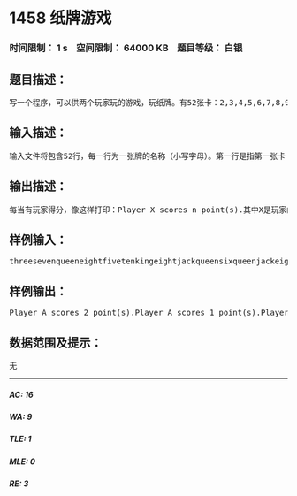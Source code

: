 # 1458 纸牌游戏   
### 时间限制： 1 s&nbsp;&nbsp;&nbsp;&nbsp;空间限制： 64000 KB&nbsp;&nbsp;&nbsp;&nbsp;题目等级： 白银  
## 题目描述：  

<pre>
写一个程序，可以供两个玩家玩的游戏，玩纸牌。有52张卡：2,3,4,5,6,7,8,9,10 ，J ,Q,K ,A 每样四张. 其中J,Q,K,A这四张被称为高分牌。洗牌后将牌面朝下扣在桌上，玩家A翻开最上面的牌，并把它放在一堆;然后玩家B翻开剩下最上面的牌，并把它放在那一堆。 A和B轮流这样，直到没牌为止。比赛得分方法如下：如果玩家翻开A，要再翻4张牌，如果接下来的4张牌都不是高分牌，该玩家得4分如果玩家翻开K，要再翻3张卡，如果接下来的3张牌都不是高分牌，该玩家得3分如果玩家翻开Q，要再翻2张卡，如果接下来的2张牌都不是高分牌，该玩家得2分如果玩家翻开J，要再翻1张卡，如果接下来的1张牌都不是高分牌，该玩家得1分
</pre>
  
  
## 输入描述：  

<pre>
输入文件将包含52行，每一行为一张牌的名称（小写字母）。第一行是指第一张卡；下一行的时下一张牌。
</pre>
  
  
## 输出描述：  

<pre>
每当有玩家得分，像这样打印：Player X scores n point(s).其中X是玩家的名字（A或B）而N是得了多少分（1，2，3，4）。在结束时打印游戏的总成绩，打印每个球员的分数。
</pre>
  
  
## 样例输入：  

<pre>
threesevenqueeneightfivetenkingeightjackqueensixqueenjackeightseventhreetenfourkingninesixsevenacefourjackacetenninetenqueenacekingseventwofivetwofiveninethreekingsixeightjacksixfivefourtwoacefourthreetwonine
</pre>
  
  
## 样例输出：  

<pre>
Player A scores 2 point(s).Player A scores 1 point(s).Player A scores 3 point(s).Player B scores 3 point(s).Player A scores 1 point(s).Player B scores 4 point(s).Player A: 7 point(s).Player B: 7 point(s).
</pre>
  
  
## 数据范围及提示：  

<pre>
无
</pre>
  
  
***  

##### AC: 16  
##### WA: 9  
##### TLE: 1  
##### MLE: 0  
##### RE: 3  
